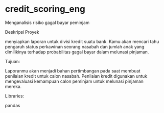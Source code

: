 # credit_scoring_eng
 Menganalisis risiko gagal bayar peminjam

Deskripsi Proyek

menyiapkan laporan untuk divisi kredit suatu bank. Kamu akan mencari tahu pengaruh status perkawinan seorang nasabah dan jumlah anak yang dimilikinya terhadap probabilitas gagal bayar dalam melunasi pinjaman.

Tujuan:

Laporanmu akan menjadi bahan pertimbangan pada saat membuat penilaian kredit untuk calon nasabah. Penilaian kredit digunakan untuk mengevaluasi kemampuan calon peminjam untuk melunasi pinjaman mereka.


Libraries:

pandas
